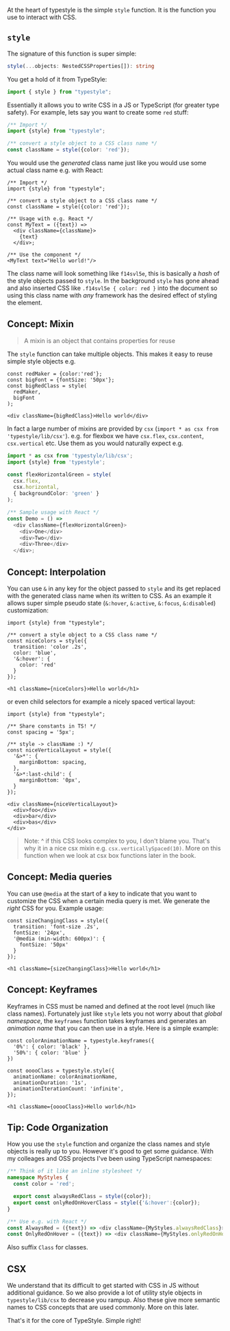 At the heart of typestyle is the simple `style` function. It is the function you use to interact with CSS.

## `style`
The signature of this function is super simple: 

```ts
style(...objects: NestedCSSProperties[]): string
```

You get a hold of it from TypeStyle:

```ts
import { style } from "typestyle";
``` 

Essentially it allows you to write CSS in a JS or TypeScript (for greater type safety). For example, lets say you want to create some `red` stuff: 

```ts
/** Import */
import {style} from "typestyle";

/** convert a style object to a CSS class name */
const className = style({color: 'red'});
```

You would use the *generated* class name just like you would use some actual class name e.g. with React: 

```play
/** Import */
import {style} from "typestyle";

/** convert a style object to a CSS class name */
const className = style({color: 'red'});

/** Usage with e.g. React */
const MyText = ({text}) => 
  <div className={className}>
    {text}
  </div>;

/** Use the component */
<MyText text="Hello world!"/>
```

The class name will look something like `f14svl5e`, this is basically a *hash* of the style objects passed to `style`. In the background `style` has gone ahead and also inserted CSS like `.f14svl5e { color: red }` into the document so using this class name with *any* framework has the desired effect of styling the element.

## Concept: Mixin

> A mixin is an object that contains properties for reuse

The `style` function can take multiple objects. This makes it easy to reuse simple style objects e.g. 

```play
const redMaker = {color:'red'};
const bigFont = {fontSize: '50px'};
const bigRedClass = style(
  redMaker,
  bigFont
);

<div className={bigRedClass}>Hello world</div>
```

In fact a large number of mixins are provided by `csx` (`import * as csx from 'typestyle/lib/csx'`). e.g. for flexbox we have `csx.flex`, `csx.content`, `csx.vertical` etc. Use them as you would naturally expect e.g. 

```ts
import * as csx from 'typestyle/lib/csx';
import {style} from 'typestyle';

const flexHorizontalGreen = style(
  csx.flex,
  csx.horizontal,
  { backgroundColor: 'green' }
);

/** Sample usage with React */
const Demo = () =>
  <div className={flexHorizontalGreen}>
    <div>One</div>
    <div>Two</div>
    <div>Three</div>
  </div>;
```

## Concept: Interpolation
You can use `&` in any key for the object passed to `style` and its get replaced with the generated class name when its written to CSS. As an example it allows super simple pseudo state (`&:hover`, `&:active`, `&:focus`, `&:disabled`) customization: 

```play
import {style} from "typestyle";

/** convert a style object to a CSS class name */
const niceColors = style({
  transition: 'color .2s',
  color: 'blue',
  '&:hover': {
    color: 'red'
  }
});

<h1 className={niceColors}>Hello world</h1>
```

or even child selectors for example a nicely spaced vertical layout: 

```play
import {style} from "typestyle";

/** Share constants in TS! */
const spacing = '5px';

/** style -> className :) */
const niceVerticalLayout = style({
  '&>*': {
    marginBottom: spacing,
  },
  '&>*:last-child': {
    marginBottom: '0px',
  }
});

<div className={niceVerticalLayout}>
  <div>foo</div>
  <div>bar</div>
  <div>bas</div>
</div>  
```

> Note: ^ if this CSS looks complex to you, I don't blame you. That's why it in a nice csx mixin e.g. `csx.verticallySpaced(10)`. More on this function when we look at csx box functions later in the book.

## Concept: Media queries 

You can use `@media` at the start of a key to indicate that you want to customize the CSS when a certain media query is met. We generate the *right* CSS for you. Example usage: 

```play
const sizeChangingClass = style({
  transition: 'font-size .2s',
  fontSize: '24px',
  '@media (min-width: 600px)': {
    fontSize: '50px'
  }
});

<h1 className={sizeChangingClass}>Hello world</h1>
```

## Concept: Keyframes

Keyframes in CSS must be named and defined at the root level (much like class names). Fortunately just like `style` lets you not worry about that *global namespace*, the `keyframes` function takes keyframes and generates an *animation name* that you can then use in a style. Here is a simple example: 

```play
const colorAnimationName = typestyle.keyframes({
  '0%': { color: 'black' },
  '50%': { color: 'blue' }
})

const ooooClass = typestyle.style({
  animationName: colorAnimationName,
  animationDuration: '1s',
  animationIterationCount: 'infinite',
});

<h1 className={ooooClass}>Hello world</h1>
```

## Tip: Code Organization
How you use the `style` function and organize the class names and style objects is really up to you. However it's good to get some guidance. With my colleages and OSS projects I've been using TypeScript namespaces: 

```ts
/** Think of it like an inline stylesheet */
namespace MyStyles {
  const color = 'red';

  export const alwaysRedClass = style({color});
  export const onlyRedOnHoverClass = style({'&:hover':{color});
}

/** Use e.g. with React */
const AlwaysRed = ({text}) => <div className={MyStyles.alwaysRedClass}>{text}</div>
const OnlyRedOnHover = ({text}) => <div className={MyStyles.onlyRedOnHoverClass}>{text}</div>
```

Also suffix `Class` for classes.

## CSX
We understand that its difficult to get started with CSS in JS without additional guidance. So we also provide a lot of utility style objects in `typestyle/lib/csx` to decrease you rampup. Also these give more semantic names to CSS concepts that are used commonly. More on this later.

That's it for the core of TypeStyle. Simple right!

